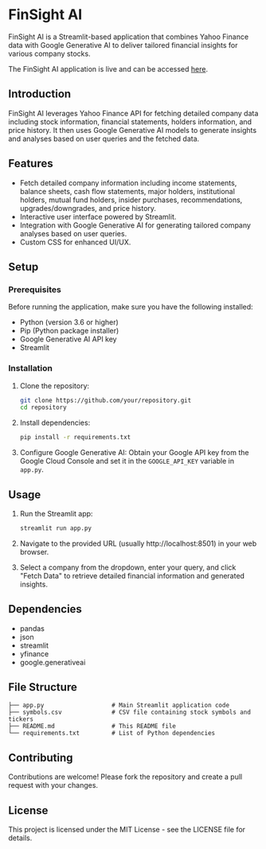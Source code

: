 # FinSight AI

FinSight AI is a Streamlit-based application that combines Yahoo Finance data with Google Generative AI to deliver tailored financial insights for various company stocks.

The FinSight AI application is live and can be accessed [here](https://finsight-ai.streamlit.app/).


## Introduction

FinSight AI leverages Yahoo Finance API for fetching detailed company data including stock information, financial statements, holders information, and price history. It then uses Google Generative AI models to generate insights and analyses based on user queries and the fetched data.

## Features

- Fetch detailed company information including income statements, balance sheets, cash flow statements, major holders, institutional holders, mutual fund holders, insider purchases, recommendations, upgrades/downgrades, and price history.
- Interactive user interface powered by Streamlit.
- Integration with Google Generative AI for generating tailored company analyses based on user queries.
- Custom CSS for enhanced UI/UX.

## Setup

### Prerequisites

Before running the application, make sure you have the following installed:

- Python (version 3.6 or higher)
- Pip (Python package installer)
- Google Generative AI API key
- Streamlit

### Installation

1. Clone the repository:
   ```bash
   git clone https://github.com/your/repository.git
   cd repository
   ```

2. Install dependencies:
   ```bash
   pip install -r requirements.txt
   ```

3. Configure Google Generative AI:
   Obtain your Google API key from the Google Cloud Console and set it in the `GOOGLE_API_KEY` variable in `app.py`.

## Usage

1. Run the Streamlit app:
   ```bash
   streamlit run app.py
   ```

2. Navigate to the provided URL (usually http://localhost:8501) in your web browser.

3. Select a company from the dropdown, enter your query, and click "Fetch Data" to retrieve detailed financial information and generated insights.

## Dependencies

- pandas
- json
- streamlit
- yfinance
- google.generativeai

## File Structure

```
├── app.py                   # Main Streamlit application code
├── symbols.csv              # CSV file containing stock symbols and tickers
├── README.md                # This README file
└── requirements.txt         # List of Python dependencies
```

## Contributing

Contributions are welcome! Please fork the repository and create a pull request with your changes.

## License

This project is licensed under the MIT License - see the LICENSE file for details.
